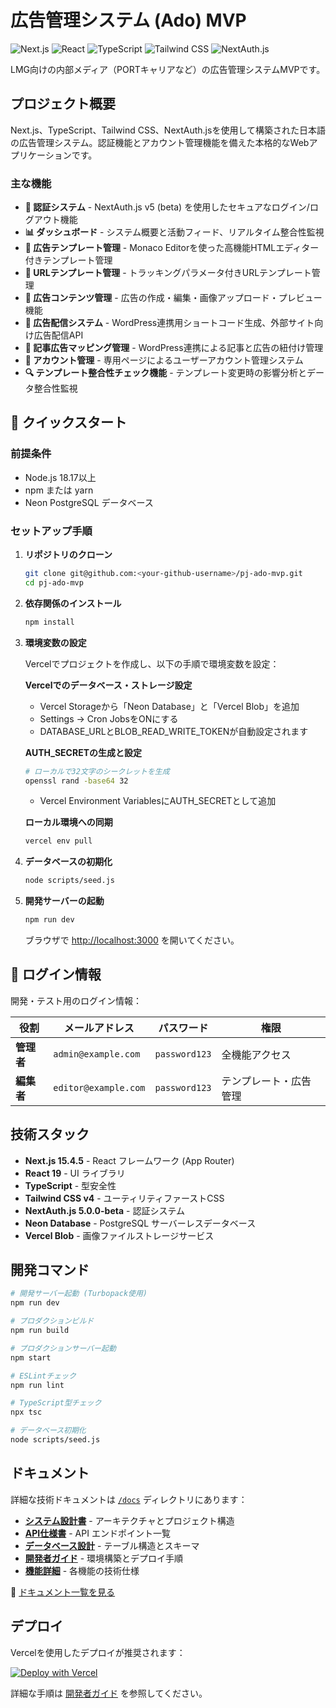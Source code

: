 # 広告管理システム (Ado) MVP

![Next.js](https://img.shields.io/badge/Next.js-15.4.5-black?style=flat-square&logo=next.js)
![React](https://img.shields.io/badge/React-19.1.0-blue?style=flat-square&logo=react)
![TypeScript](https://img.shields.io/badge/TypeScript-5-blue?style=flat-square&logo=typescript)
![Tailwind CSS](https://img.shields.io/badge/Tailwind_CSS-v4-38B2AC?style=flat-square&logo=tailwind-css)
![NextAuth.js](https://img.shields.io/badge/NextAuth.js-5.0.0--beta-purple?style=flat-square)

LMG向けの内部メディア（PORTキャリアなど）の広告管理システムMVPです。

## プロジェクト概要

Next.js、TypeScript、Tailwind CSS、NextAuth.jsを使用して構築された日本語の広告管理システム。認証機能とアカウント管理機能を備えた本格的なWebアプリケーションです。

### 主な機能

- **🔐 認証システム** - NextAuth.js v5 (beta) を使用したセキュアなログイン/ログアウト機能
- **📊 ダッシュボード** - システム概要と活動フィード、リアルタイム整合性監視
- **📄 広告テンプレート管理** - Monaco Editorを使った高機能HTMLエディター付きテンプレート管理
- **🔗 URLテンプレート管理** - トラッキングパラメータ付きURLテンプレート管理
- **📢 広告コンテンツ管理** - 広告の作成・編集・画像アップロード・プレビュー機能
- **🚀 広告配信システム** - WordPress連携用ショートコード生成、外部サイト向け広告配信API
- **🔗 記事広告マッピング管理** - WordPress連携による記事と広告の紐付け管理
- **👥 アカウント管理** - 専用ページによるユーザーアカウント管理システム
- **🔍 テンプレート整合性チェック機能** - テンプレート変更時の影響分析とデータ整合性監視

## 🚀 クイックスタート

### 前提条件

- Node.js 18.17以上
- npm または yarn
- Neon PostgreSQL データベース

### セットアップ手順

1. **リポジトリのクローン**

   ```bash
   git clone git@github.com:<your-github-username>/pj-ado-mvp.git
   cd pj-ado-mvp
   ```

2. **依存関係のインストール**
   ```bash
   npm install
   ```

3. **環境変数の設定**

   Vercelでプロジェクトを作成し、以下の手順で環境変数を設定：

   **Vercelでのデータベース・ストレージ設定**
    - Vercel Storageから「Neon Database」と「Vercel Blob」を追加
    - Settings → Cron JobsをONにする
    - DATABASE_URLとBLOB_READ_WRITE_TOKENが自動設定されます

   **AUTH_SECRETの生成と設定**
   ```bash
   # ローカルで32文字のシークレットを生成
   openssl rand -base64 32
   ```
    - Vercel Environment VariablesにAUTH_SECRETとして追加

   **ローカル環境への同期**
   ```bash
   vercel env pull
   ```

4. **データベースの初期化**
   ```bash
   node scripts/seed.js
   ```

5. **開発サーバーの起動**
   ```bash
   npm run dev
   ```

   ブラウザで [http://localhost:3000](http://localhost:3000) を開いてください。

## 🔐 ログイン情報

開発・テスト用のログイン情報：

| 役割      | メールアドレス              | パスワード         | 権限          |
|---------|----------------------|---------------|-------------|
| **管理者** | `admin@example.com`  | `password123` | 全機能アクセス     |
| **編集者** | `editor@example.com` | `password123` | テンプレート・広告管理 |

## 技術スタック

- **Next.js 15.4.5** - React フレームワーク (App Router)
- **React 19** - UI ライブラリ
- **TypeScript** - 型安全性
- **Tailwind CSS v4** - ユーティリティファーストCSS
- **NextAuth.js 5.0.0-beta** - 認証システム
- **Neon Database** - PostgreSQL サーバーレスデータベース
- **Vercel Blob** - 画像ファイルストレージサービス

## 開発コマンド

```bash
# 開発サーバー起動 (Turbopack使用)
npm run dev

# プロダクションビルド
npm run build

# プロダクションサーバー起動
npm start

# ESLintチェック
npm run lint

# TypeScript型チェック
npx tsc

# データベース初期化
node scripts/seed.js
```

## ドキュメント

詳細な技術ドキュメントは [`/docs`](./docs) ディレクトリにあります：

- [**システム設計書**](./docs/architecture.md) - アーキテクチャとプロジェクト構造
- [**API仕様書**](./docs/api-reference.md) - API エンドポイント一覧
- [**データベース設計**](./docs/database-schema.md) - テーブル構造とスキーマ
- [**開発者ガイド**](./docs/development.md) - 環境構築とデプロイ手順
- [**機能詳細**](./docs/features/) - 各機能の技術仕様

📖 [ドキュメント一覧を見る](./docs/README.md)

## デプロイ

Vercelを使用したデプロイが推奨されます：

[![Deploy with Vercel](https://vercel.com/button)](https://vercel.com/new?utm_medium=default-template&filter=next.js&utm_source=create-next-app&utm_campaign=create-next-app-readme)

詳細な手順は [開発者ガイド](./docs/development.md) を参照してください。
